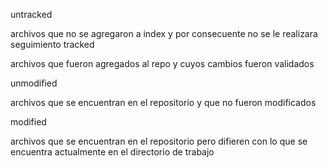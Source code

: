 untracked

archivos que no se agregaron a index y por consecuente no se le realizara seguimiento
tracked

archivos que fueron agregados al repo y cuyos cambios fueron validados

unmodified

archivos que se encuentran en el repositorio y que no fueron modificados

modified

archivos que se encuentran en el repositorio pero difieren con lo que se encuentra actualmente en el directorio de trabajo
